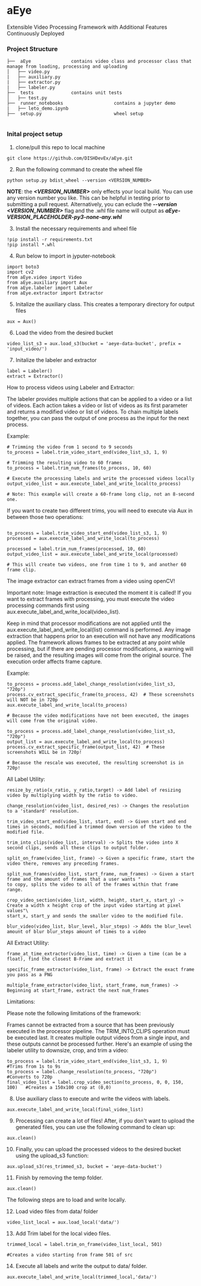 # aEye

Extensible Video Processing Framework with Additional Features Continuously Deployed

### **Project Structure**

```
├──  aEye				contains video class and processor class that manage from loading, processing and uploading
│   ├── video.py
|   ├── auxiliary.py
|   ├── extractor.py
|   ├── labeler.py
├──  tests				contains unit tests
│   ├── test.py
├──  runner_notebooks                   contains a jupyter demo
|   ├── leto_demo.ipynb
├──  setup.py                           wheel setup


```

### **Inital project setup**

1. clone/pull this repo to local machine

```console
git clone https://github.com/DISHDevEx/aEye.git
```

2. Run the following command to create the wheel file

```console
python setup.py bdist_wheel --version <VERSION_NUMBER>
```
**NOTE**: the ***<VERSION_NUMBER>*** only effects your local build.  You can use any version number you like.  This can be helpful in testing prior to submitting a pull request.  Alternatively, you can eclude the ***--version <VERSION_NUMBER>*** flag and the .whl file name will output as ***aEye-_VERSION_PLACEHOLDER_-py3-none-any.whl***

3. Install the necessary requirements and wheel file

```console
!pip install -r requirements.txt
!pip install *.whl
```

4. Run below to import in jyputer-notebook

```console
import boto3
import cv2
from aEye.video import Video
from aEye.auxiliary import Aux
from aEye.labeler import Labeler
from aEye.extractor import Extractor
```

5. Initalize the auxiliary class. This creates a temporary directory for output files 

```console
aux = Aux()
```

6. Load the video from the desired bucket

```console
video_list_s3 = aux.load_s3(bucket = 'aeye-data-bucket', prefix = 'input_video/')
```


7. Initalize the labeler and extractor

```console
label = Labeler()
extract = Extractor()
```


How to process videos using Labeler and Extractor:

The labeler provides multiple actions that can be applied to a video or a list of videos. Each action takes a video or list of videos as its first parameter and returns a modified video or list of videos. 
To chain multiple labels together, you can pass the output of one process as the input for the next process.

Example:
```console
# Trimming the video from 1 second to 9 seconds
to_process = label.trim_video_start_end(video_list_s3, 1, 9)

# Trimming the resulting video to 60 frames
to_process = label.trim_num_frames(to_process, 10, 60)

# Execute the processing labels and write the processed videos locally
output_video_list = aux.execute_label_and_write_local(to_process)

# Note: This example will create a 60-frame long clip, not an 8-second one.
```

If you want to create two different trims, you will need to execute via Aux in between those two operations:

```console

to_process = label.trim_video_start_end(video_list_s3, 1, 9)
processed = aux.execute_label_and_write_local(to_process)

processed = label.trim_num_frames(processed, 10, 60)
output_video_list = aux.execute_label_and_write_local(processed)

# This will create two videos, one from time 1 to 9, and another 60 frame clip.

```

The image extractor can extract frames from a video using openCV!

Important note: Image extraction is executed the moment it is called! If you want to extract frames with processing, you must execute the video processing commands first using aux.execute_label_and_write_local(video_list).

Keep in mind that processor modifications are not applied until the aux.execute_label_and_write_local(list) command is performed. Any image extraction that happens prior to an execution will not have any modifications applied. 
The framework allows frames to be extracted at any point while processing, but if there are pending processor modifications, a warning will be raised, and the resulting images will come from the original source. 
The execution order affects frame capture.

Example:


```console
to_process = process.add_label_change_resolution(video_list_s3, "720p")
process.cv_extract_specific_frame(to_process, 42)  # These screenshots will NOT be in 720p
aux.execute_label_and_write_local(to_process)

# Because the video modifications have not been executed, the images will come from the original video.

to_process = process.add_label_change_resolution(video_list_s3, "720p")
output_list = aux.execute_label_and_write_local(to_process)
process.cv_extract_specific_frame(output_list, 42)  # These screenshots WILL be in 720p!

# Because the rescale was executed, the resulting screenshot is in 720p!
```

All Label Utility:
```console
resize_by_ratio(x_ratio, y_ratio,target) -> Add label of resizing video by multiplying width by the ratio to video.

change_resolution(video_list, desired_res) -> Changes the resolution to a 'standard' resolution.

trim_video_start_end(video_list, start, end) -> Given start and end times in seconds, modified a trimmed down version of the video to the modified file.

trim_into_clips(video_list, interval) -> Splits the video into X second clips, sends all these clips to output folder.

split_on_frame(video_list, frame) -> Given a specific frame, start the video there, removes any preceding frames.

split_num_frames(video_list, start_frame, num_frames) -> Given a start frame and the amount of frames that a user wants "
to copy, splits the video to all of the frames within that frame range.

crop_video_section(video_list, width, height, start_x, start_y) -> Create a width x height crop of the input video starting at pixel values"\
start_x, start_y and sends the smaller video to the modified file.

blur_video(video_list, blur_level, blur_steps) -> Adds the blur_level amount of blur blur_steps amount of times to a video
```

All Extract Utility:
```console
frame_at_time_extractor(video_list, time) -> Given a time (can be a float), find the closest B-Frame and extract it

specific_frame_extractor(video_list, frame) -> Extract the exact frame you pass as a PNG

multiple_frame_extractor(video_list, start_frame, num_frames) -> Beginning at start_frame, extract the next num_frames
```

Limitations:

Please note the following limitations of the framework:

Frames cannot be extracted from a source that has been previously executed in the processor pipeline.
The TRIM_INTO_CLIPS operation must be executed last. It creates multiple output videos from a single input, and these outputs cannot be processed further.
Here's an example of using the labeler utility to downsize, crop, and trim a video:


```console
to_process = label.trim_video_start_end(video_list_s3, 1, 9)              #Trims from 1s to 9s
to_process = label.change_resolution(to_process, "720p")                  #Converts to 720p
final_video_list = label.crop_video_section(to_process, 0, 0, 150, 100)   #Creates a 150x100 crop at (0,0)
```


8. Use auxiliary class to execute and write the videos with labels.

```console
aux.execute_label_and_write_local(final_video_list)
```

9. Processing can create a lot of files! After, if you don't want to upload the generated files, you can use the following command to clean up:
```console
aux.clean()
```

10. Finally, you can upload the processed videos to the desired bucket using the upload_s3 function:

```console
aux.upload_s3(res_trimmed_s3, bucket = 'aeye-data-bucket')
```

11. Finish by removing the temp folder.

```console
aux.clean()
```

The following steps are to load and write locally.

12. Load video files from data/ folder

```console
video_list_local = aux.load_local('data/')
```

13. Add Trim label for the local video files.


```console
trimmed_local = label.trim_on_frame(video_list_local, 501)

#Creates a video starting from frame 501 of src
```

14. Execute all labels and write the output to data/ folder.

```console
aux.execute_label_and_write_local(trimmed_local,'data/')
```
